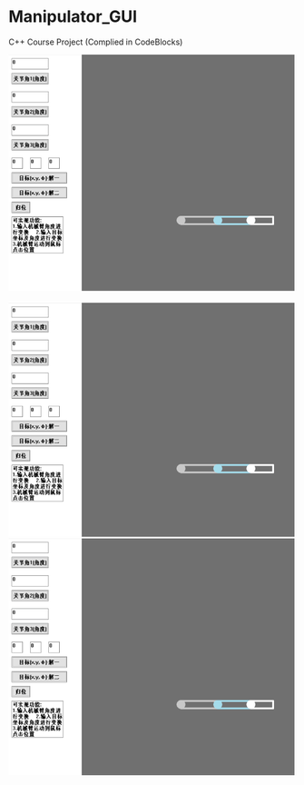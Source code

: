 # Manipulator_GUI
 C++ Course Project (Complied in CodeBlocks)

![manipulator](README.assets/manipulator.gif)

![manipulator3](README.assets/manipulator3.gif)![manipulator1](README.assets/manipulator1.gif)